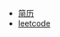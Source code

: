 

* [简历](http://iceloveboa.github.io/resume.html)
* [leetcode](http://iceloveboa.github.io/leetcode.html)